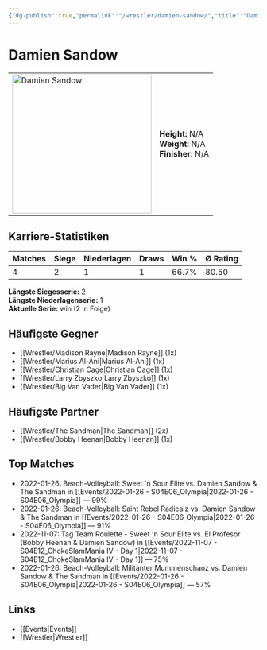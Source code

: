 ```yaml
---
{"dg-publish":true,"permalink":"/wrestler/damien-sandow/","title":"Damien Sandow","tags":["wrestler"],"noteIcon":""}
---
```



# Damien Sandow

<table>
        <tr>
        <td><img src="https://github.com/CptSpaulding1980/choke-slam-wrestling/releases/download/images/Damien_Sandow.png" width="280" alt="Damien Sandow"></td>
        <td>
        <b>Height:</b> N/A<br>
        <b>Weight:</b> N/A<br>
        <b>Finisher:</b> N/A<br>
        </td>
        </tr>
        </table>
        
## Karriere-Statistiken

| Matches | Siege | Niederlagen | Draws | Win % | Ø Rating |
|---------|-------|-------------|-------|-------|-----------|
| 4 | 2 | 1 | 1 | 66.7% | 80.50 |

**Längste Siegesserie:** 2<br>**Längste Niederlagenserie:** 1<br>**Aktuelle Serie:** win (2 in Folge)


## Häufigste Gegner
- [[Wrestler/Madison Rayne\|Madison Rayne]] (1x)
- [[Wrestler/Marius Al-Ani\|Marius Al-Ani]] (1x)
- [[Wrestler/Christian Cage\|Christian Cage]] (1x)
- [[Wrestler/Larry Zbyszko\|Larry Zbyszko]] (1x)
- [[Wrestler/Big Van Vader\|Big Van Vader]] (1x)

## Häufigste Partner
- [[Wrestler/The Sandman\|The Sandman]] (2x)
- [[Wrestler/Bobby Heenan\|Bobby Heenan]] (1x)

## Top Matches
- 2022-01-26: Beach-Volleyball: Sweet 'n Sour Elite vs. Damien Sandow & The Sandman in [[Events/2022-01-26 - S04E06_Olympia\|2022-01-26 - S04E06_Olympia]] — 99%
- 2022-01-26: Beach-Volleyball: Saint Rebel Radicalz vs. Damien Sandow & The Sandman in [[Events/2022-01-26 - S04E06_Olympia\|2022-01-26 - S04E06_Olympia]] — 91%
- 2022-11-07: Tag Team Roulette - Sweet 'n Sour Elite vs. El Profesor (Bobby Heenan & Damien Sandow) in [[Events/2022-11-07 - S04E12_ChokeSlamMania IV - Day 1\|2022-11-07 - S04E12_ChokeSlamMania IV - Day 1]] — 75%
- 2022-01-26: Beach-Volleyball: Militanter Mummenschanz vs. Damien Sandow & The Sandman in [[Events/2022-01-26 - S04E06_Olympia\|2022-01-26 - S04E06_Olympia]] — 57%

## Links
- [[Events\|Events]]
- [[Wrestler\|Wrestler]]
